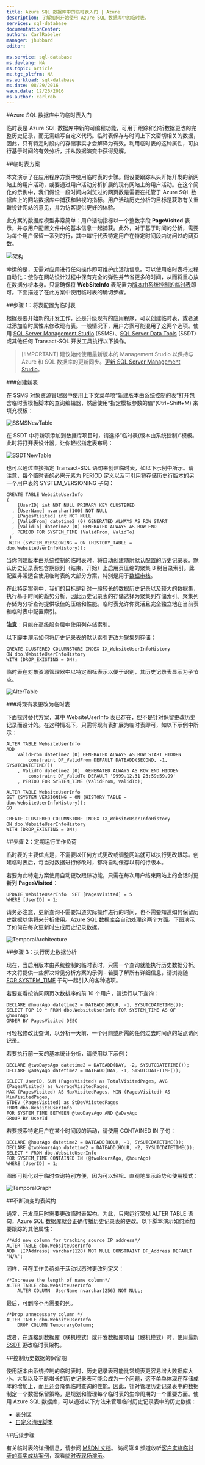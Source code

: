 ```yaml
---
title: Azure SQL 数据库中的临时表入门 | Azure
description: 了解如何开始使用 Azure SQL 数据库中的临时表。
services: sql-database
documentationCenter: 
authors: CarlRabeler
manager: jhubbard
editor: 

ms.service: sql-database
ms.devlang: NA
ms.topic: article
ms.tgt_pltfrm: NA
ms.workload: sql-database
ms.date: 08/29/2016
wacn.date: 12/26/2016
ms.author: carlrab
---
```


#Azure SQL 数据库中的临时表入门

临时表是 Azure SQL 数据库中新的可编程功能，可用于跟踪和分析数据更改的完整历史记录，而无需编写自定义代码。临时表保存与时间上下文密切相关的数据，因此，只有特定时段内的存储事实才会解译为有效。利用临时表的这种属性，可执行基于时间的有效分析，并从数据演变中获得见解。

##临时表方案

本文演示了在应用程序方案中使用临时表的步骤。假设要跟踪从头开始开发的新网站上的用户活动，或要通过用户活动分析扩展的现有网站上的用户活动。在这个简化的示例中，我们假设一段时间内浏览过的网页数是需要在托管于 Azure SQL 数据库上的网站数据库中捕获和监视的指标。用户活动历史分析的目标是获取有关重新设计网站的意见，并为访客提供更好的体验。

此方案的数据库模型非常简单：用户活动指标以一个整数字段 **PageVisited** 表示，并与用户配置文件中的基本信息一起捕获。此外，对于基于时间的分析，需要为每个用户保留一系列的行，其中每行代表特定用户在特定时间段内访问过的网页数。

![架构](./media/sql-database-temporal-tables/AzureTemporal1.png)

幸运的是，无需对应用进行任何操作即可维护此活动信息。可以使用临时表将过程自动化：使你在网站设计过程中保有完全的弹性并节省更多的时间，从而将重心放在数据分析本身。只需确保将 **WebSiteInfo** 表配置为[版本由系统控制的临时表](https://msdn.microsoft.com/zh-cn/library/dn935015.aspx#Anchor_0)即可。下面描述了在此方案中使用临时表的确切步骤。

##步骤 1：将表配置为临时表

根据是要开始新的开发工作，还是升级现有的应用程序，可以创建临时表，或者通过添加临时属性来修改现有表。一般情况下，用户方案可能混用了这两个选项。使用 [SQL Server Management Studio](https://msdn.microsoft.com/zh-cn/library/mt238290.aspx) (SSMS)、[SQL Server Data Tools](https://msdn.microsoft.com/zh-cn/library/mt204009.aspx) (SSDT) 或其他任何 Transact-SQL 开发工具执行以下操作。

> [!IMPORTANT] 建议始终使用最新版本的 Management Studio 以保持与 Azure 和 SQL 数据库的更新同步。[更新 SQL Server Management Studio](https://msdn.microsoft.com/zh-cn/library/mt238290.aspx)。

###创建新表

在 SSMS 对象资源管理器中使用上下文菜单项“新建版本由系统控制的表”打开包含临时表模板脚本的查询编辑器，然后使用“指定模板参数的值”(Ctrl+Shift+M) 来填充模板：

![SSMSNewTable](./media/sql-database-temporal-tables/AzureTemporal2.png)  

在 SSDT 中将新项添加到数据库项目时，请选择“临时表(版本由系统控制)”模板。此时将打开表设计器，让你轻松指定表布局：

![SSDTNewTable](./media/sql-database-temporal-tables/AzureTemporal3.png)  

也可以通过直接指定 Transact-SQL 语句来创建临时表，如以下示例中所示。请注意，每个临时表的必需元素为 PERIOD 定义以及可引用将存储历史行版本的另一个用户表的 SYSTEM\_VERSIONING 子句：

	CREATE TABLE WebsiteUserInfo 
	(  
	    [UserID] int NOT NULL PRIMARY KEY CLUSTERED 
	  , [UserName] nvarchar(100) NOT NULL
	  , [PagesVisited] int NOT NULL 
	  , [ValidFrom] datetime2 (0) GENERATED ALWAYS AS ROW START
	  , [ValidTo] datetime2 (0) GENERATED ALWAYS AS ROW END
	  , PERIOD FOR SYSTEM_TIME (ValidFrom, ValidTo)
	 )  
	 WITH (SYSTEM_VERSIONING = ON (HISTORY_TABLE = dbo.WebsiteUserInfoHistory));

当你创建版本由系统控制的临时表时，将自动创建随附默认配置的历史记录表。默认历史记录表包含期限列（结束、开始）上启用页压缩的聚集 B 树目录索引。此配置非常适合使用临时表的大部分方案，特别是用于[数据审核](https://msdn.microsoft.com/zh-cn/library/mt631669.aspx#Anchor_0)。

在此特定案例中，我们的目标是针对一段较长的数据历史记录以及较大的数据集，执行基于时间的趋势分析，因此历史记录表的存储选择为聚集列存储索引。聚集列存储为分析查询提供极佳的压缩和性能。临时表允许你灵活且完全独立地在当前表和临时表中配置索引。

**注意**：只能在高级服务层中使用列存储索引。

以下脚本演示如何将历史记录表的默认索引更改为聚集列存储：

	CREATE CLUSTERED COLUMNSTORE INDEX IX_WebsiteUserInfoHistory
	ON dbo.WebsiteUserInfoHistory
	WITH (DROP_EXISTING = ON); 

临时表在对象资源管理器中以特定图标表示以便于识别，其历史记录表显示为子节点。

![AlterTable](./media/sql-database-temporal-tables/AzureTemporal4.png)  

###将现有表更改为临时表

下面探讨替代方案，其中 WebsiteUserInfo 表已存在，但不是针对保留更改历史记录而设计的。在这种情况下，只需将现有表扩展为临时表即可，如以下示例中所示：

	ALTER TABLE WebsiteUserInfo 
	ADD 
	    ValidFrom datetime2 (0) GENERATED ALWAYS AS ROW START HIDDEN  
	        constraint DF_ValidFrom DEFAULT DATEADD(SECOND, -1, SYSUTCDATETIME())
	    , ValidTo datetime2 (0)  GENERATED ALWAYS AS ROW END HIDDEN   
	        constraint DF_ValidTo DEFAULT '9999.12.31 23:59:59.99'
	    , PERIOD FOR SYSTEM_TIME (ValidFrom, ValidTo); 
	
	ALTER TABLE WebsiteUserInfo  
	SET (SYSTEM_VERSIONING = ON (HISTORY_TABLE = dbo.WebsiteUserInfoHistory));
	GO
	
	CREATE CLUSTERED COLUMNSTORE INDEX IX_WebsiteUserInfoHistory
	ON dbo.WebsiteUserInfoHistory
	WITH (DROP_EXISTING = ON); 

##步骤 2：定期运行工作负荷

临时表的主要优点是，不需要以任何方式更改或调整网站就可以执行更改跟踪。创建临时表后，每当对数据进行修改时，都将自动保存以前的行版本。

若要为此特定方案使用自动更改跟踪功能，只需在每次用户结束网站上的会话时更新列 **PagesVisited**：

	UPDATE WebsiteUserInfo  SET [PagesVisited] = 5 
	WHERE [UserID] = 1;

请务必注意，更新查询不需要知道实际操作进行的时间，也不需要知道如何保留历史数据以供将来分析使用。Azure SQL 数据库会自动处理这两个方面。下图演示了如何在每次更新时生成历史记录数据。

![TemporalArchitecture](./media/sql-database-temporal-tables/AzureTemporal5.png)  

##步骤 3：执行历史数据分析

现在，当启用版本由系统控制的临时表时，只需一个查询就能执行历史数据分析。本文将提供一些解决常见分析方案的示例 - 若要了解所有详细信息，请浏览随 [FOR SYSTEM\_TIME](https://msdn.microsoft.com/zh-cn/library/dn935015.aspx#Anchor_3) 子句一起引入的各种选项。

若要查看按访问网页次数排序的前 10 个用户，请运行以下查询：

	DECLARE @hourAgo datetime2 = DATEADD(HOUR, -1, SYSUTCDATETIME());
	SELECT TOP 10 * FROM dbo.WebsiteUserInfo FOR SYSTEM_TIME AS OF @hourAgo
	ORDER BY PagesVisited DESC

可轻松修改此查询，以分析一天前、一个月前或所需的任何过去时间点的站点访问记录。

若要执行前一天的基本统计分析，请使用以下示例：

	DECLARE @twoDaysAgo datetime2 = DATEADD(DAY, -2, SYSUTCDATETIME());
	DECLARE @aDayAgo datetime2 = DATEADD(DAY, -1, SYSUTCDATETIME());
	
	SELECT UserID, SUM (PagesVisited) as TotalVisitedPages, AVG (PagesVisited) as AverageVisitedPages,
	MAX (PagesVisited) AS MaxVisitedPages, MIN (PagesVisited) AS MinVisitedPages,
	STDEV (PagesVisited) as StDevViistedPages
	FROM dbo.WebsiteUserInfo 
	FOR SYSTEM_TIME BETWEEN @twoDaysAgo AND @aDayAgo
	GROUP BY UserId

若要搜索特定用户在某个时间段的活动，请使用 CONTAINED IN 子句：

	DECLARE @hourAgo datetime2 = DATEADD(HOUR, -1, SYSUTCDATETIME());
	DECLARE @twoHoursAgo datetime2 = DATEADD(HOUR, -2, SYSUTCDATETIME());
	SELECT * FROM dbo.WebsiteUserInfo 
	FOR SYSTEM_TIME CONTAINED IN (@twoHoursAgo, @hourAgo)
	WHERE [UserID] = 1;

图形可视化对于临时查询特别方便，因为可以轻松、直观地显示趋势和使用模式：

![TemporalGraph](./media/sql-database-temporal-tables/AzureTemporal6.png)  

##不断演变的表架构

通常，开发应用时需要更改临时表架构。为此，只需运行常规 ALTER TABLE 语句，Azure SQL 数据库就会正确传播历史记录表的更改。以下脚本演示如何添加要跟踪的其他属性：

	/*Add new column for tracking source IP address*/
	ALTER TABLE dbo.WebsiteUserInfo 
	ADD  [IPAddress] varchar(128) NOT NULL CONSTRAINT DF_Address DEFAULT 'N/A';

同样，可在工作负荷处于活动状态时更改列定义：

	/*Increase the length of name column*/
	ALTER TABLE dbo.WebsiteUserInfo 
	    ALTER COLUMN  UserName nvarchar(256) NOT NULL;

最后，可删除不再需要的列。

	/*Drop unnecessary column */
	ALTER TABLE dbo.WebsiteUserInfo 
	    DROP COLUMN TemporaryColumn; 

或者，在连接到数据库（联机模式）或开发数据库项目（脱机模式）时，使用最新 [SSDT](https://msdn.microsoft.com/zh-cn/library/mt204009.aspx) 更改临时表架构。

##控制历史数据的保留期

使用版本由系统控制的临时表时，历史记录表可能比常规表更容易增大数据库大小。大型以及不断增长的历史记录表可能会成为一个问题，这不单单体现在存储成本的增加上，而且还会降低临时查询的性能。因此，针对管理历史记录表中的数据制定一个数据保留策略，是规划和管理每个临时表的生命周期的一个重要方面。使用 Azure SQL 数据库，可以通过以下方法来管理临时历史记录表中的历史数据：

- [表分区](https://msdn.microsoft.com/zh-cn/library/mt637341.aspx#Anchor_2)
- [自定义清理脚本](https://msdn.microsoft.com/zh-cn/library/mt637341.aspx#Anchor_3)

##后续步骤

有关临时表的详细信息，请参阅 [MSDN 文档](https://msdn.microsoft.com/zh-cn/library/dn935015.aspx)。
访问第 9 频道收听[客户实施临时表的真实成功案例](https://channel9.msdn.com/Blogs/jsturtevant/Azure-SQL-Temporal-Tables-with-RockStep-Solutions)，观看[临时表现场演示](https://channel9.msdn.com/Shows/Data-Exposed/Temporal-in-SQL-Server-2016)。

<!---HONumber=Mooncake_Quality_Review_1215_2016-->